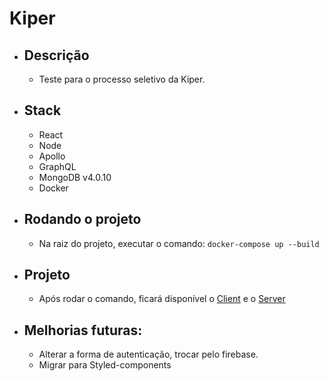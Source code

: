 # Kiper

- ## Descrição

  - Teste para o processo seletivo da Kiper.

- ## Stack

  - React
  - Node
  - Apollo
  - GraphQL
  - MongoDB v4.0.10
  - Docker

- ## Rodando o projeto

  - Na raiz do projeto, executar o comando: `docker-compose up --build`

- ## Projeto

  - Após rodar o comando, ficará disponível o [Client](http://localhost:3000) e o [Server](http://localhost:4000/graphql)

* ## Melhorias futuras:

  - Alterar a forma de autenticação, trocar pelo firebase.
  - Migrar para Styled-components
